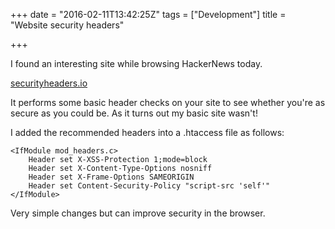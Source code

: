 +++
date = "2016-02-11T13:42:25Z"
tags = ["Development"]
title = "Website security headers"

+++

I found an interesting site while browsing HackerNews today.  

[securityheaders.io](https://securityheaders.io)

It performs some basic header checks on your site to see whether you're as secure as you could be.  As it turns out my basic site wasn't!

I added the recommended headers into a .htaccess file as follows:

    <IfModule mod_headers.c>
        Header set X-XSS-Protection 1;mode=block
        Header set X-Content-Type-Options nosniff
        Header set X-Frame-Options SAMEORIGIN
        Header set Content-Security-Policy "script-src 'self'"
    </IfModule>

Very simple changes but can improve security in the browser.
